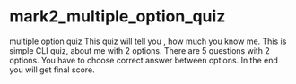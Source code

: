 # mark2_multiple_option_quiz
multiple option quiz
This quiz will tell you , how much you know me.
This is simple CLI quiz, about me with 2 options.
There are 5 questions with 2 options.
You have to choose correct answer between options.
In the end you will get final score.
